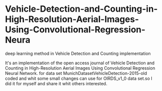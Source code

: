 # Vehicle-Detection-and-Counting-in-High-Resolution-Aerial-Images-Using-Convolutional-Regression-Neura
deep learning method in Vehicle Detection and Counting implementation 

It's an implementation of the open access journal of Vehicle Detection and Counting in High-Resolution Aerial Images Using Convolutional Regression Neural Network. for data set MunichDatasetVehicleDetection-2015-old coded and whit some small changes can use for OIRDS_v1_0 data set.so I did it for myself and share it whit others interested.
